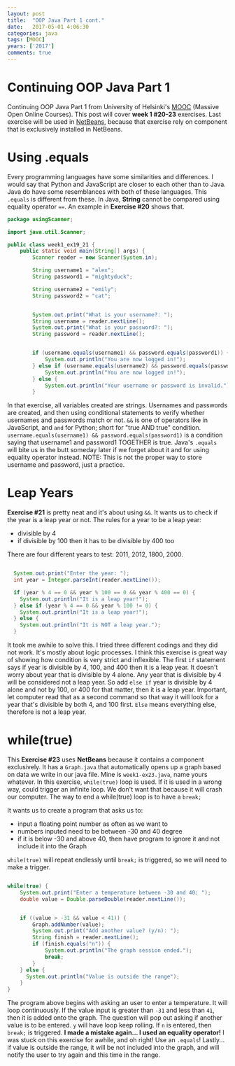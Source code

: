 ```yaml
---
layout: post
title:  "OOP Java Part 1 cont."
date:   2017-05-01 4:06:30
categories: java
tags: [MOOC]
years: ['2017']
comments: true
---
```


# Continuing OOP Java Part 1

Continuing OOP Java Part 1 from University of Helsinki's [MOOC][MOOC] (Massive Open Online Courses). This post will cover <strong>week 1 #20-23</strong> exercises. Last exercise will be used in [NetBeans][NetBeans], because that exercise rely on component that is exclusively installed in NetBeans.

# Using .equals

Every programming languages have some similarities and differences. I would say that Python and JavaScript are closer to each other than to Java. Java do have some resemblances with both of these languages. This `.equals` is different from these. In Java, <strong>String</strong> cannot be compared using equality operator `==`. An example in <strong>Exercise #20</strong> shows that.

```java
package usingScanner;

import java.util.Scanner;

public class week1_ex19_21 {
	public static void main(String[] args) {
		Scanner reader = new Scanner(System.in);

		String username1 = "alex";
		String password1 = "mightyduck";

		String username2 = "emily";
		String password2 = "cat";


		System.out.print("What is your username?: ");
		String username = reader.nextLine();
		System.out.print("What is your password?: ");
		String password = reader.nextLine();


		if (username.equals(username1) && password.equals(password1)) {
			System.out.println("You are now logged in!");
		} else if (username.equals(username2) && password.equals(password2)) {
			System.out.println("You are now logged in!");
		} else {
			System.out.println("Your username or password is invalid.");
		}
```		

In that exercise, all variables created are strings. Usernames and passwords are created, and then using conditional statements to verify whether usernames and passwords match or not. `&&` is one of operators like in JavaScript, and `and` for Python; short for "true AND true" condition. `username.equals(username1) && password.equals(password1)` is a condition saying that username1 and password1 TOGETHER is true. Java's `.equals` will bite us in the butt someday later if we forget about it and for using equality operator instead. NOTE: This is not the proper way to store username and password, just a practice.

# Leap Years

<strong>Exercise #21</strong> is pretty neat and it's about using `&&`. It wants us to check if the year is a leap year or not. The rules for a year to be a leap year:

- divisible by 4
- if divisible by 100 then it has to be divisible by 400 too

There are four different years to test: 2011, 2012, 1800, 2000.

```java

  System.out.print("Enter the year: ");
  int year = Integer.parseInt(reader.nextLine());

  if (year % 4 == 0 && year % 100 == 0 && year % 400 == 0) {
    System.out.println("It is a leap year!");
  } else if (year % 4 == 0 && year % 100 != 0) {
    System.out.println("It is a leap year!");
  } else {
    System.out.println("It is NOT a leap year.");
  }

```

It took me awhile to solve this. I tried three different codings and they did not work. It's mostly about logic processes. I think this exercise is great way of showing how condition is very strict and inflexible. The first `if` statement says if year is divisible by 4, 100, and 400 then it is a leap year. It doesn't worry about year that is divisible by 4 alone. Any year that is divisible by 4 will be considered not a leap year. So add `else if` year is divisible by 4 alone and not by 100, or 400 for that matter, then it is a leap year. Important, let computer read that as a second command so that way it will look for a year that's divisible by both 4, and 100 first. `Else` means everything else, therefore is not a leap year.

# while(true)

This <strong>Exercise #23</strong> uses <strong>NetBeans</strong> because it contains a component exclusively. It has a `Graph.java` that automatically opens up a graph based on data we write in our java file. Mine is `week1-ex23.java`, name yours whatever. In this exercise, `while(true)` loop is used. If it is used in a wrong way, could trigger an infinite loop. We don't want that because it will crash our computer. The way to end a while(true) loop is to have a `break;`

It wants us to create a program that asks us to:

- input a floating point number as often as we want to
- numbers inputed need to be between -30 and 40 degree
- if it is below -30 and above 40, then have program to ignore it and not include it into the Graph

`while(true)` will repeat endlessly until `break;` is triggered, so we will need to make a trigger.

```java

while(true) {
    System.out.print("Enter a temperature between -30 and 40: ");
    double value = Double.parseDouble(reader.nextLine());


    if ((value > -31 && value < 41)) {
        Graph.addNumber(value);
        System.out.print("Add another value? (y/n): ");
        String finish = reader.nextLine();
        if (finish.equals("n")) {
            System.out.println("The graph session ended.");
            break;
        }
    } else {
      System.out.println("Value is outside the range");
    }
}

```

The program above begins with asking an user to enter a temperature. It will loop continuously. If the value input is greater than `-31` and less than `41`, then it is added onto the graph. The question will pop out asking if another value is to be entered. `y` will have loop keep rolling. If `n` is entered, then `break;` is triggered. <strong>I made a mistake again... I used an equality operator!</strong> I was stuck on this exercise for awhile, and oh right! Use an `.equals`! Lastly... if value is outside the range, it will be not included into the graph, and will notify the user to try again and this time in the range.  





[MOOC]: https://www.mooc.fi/
[NetBeans]: https://www.netbeans.org
